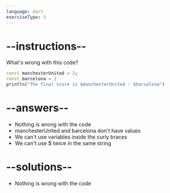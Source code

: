 ```yaml
---
language: dart
exerciseType: 3
---
```


# --instructions--

What's wrong with this code?
```dart
const manchesterUnited = 2;
const barcelona = 2
println("The final score is $manchesterUnited : $barcelona")
```

# --answers--

- Nothing is wrong with the code
- manchesterUnited and barcelona don't have values
- We can't use variables inside the curly braces
- We can't use $ twice in the same string

# --solutions--

- Nothing is wrong with the code
